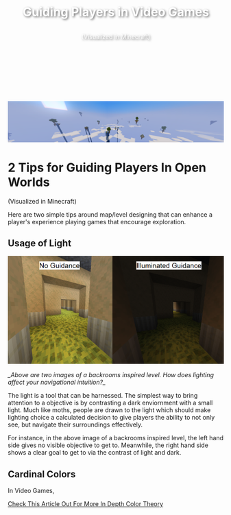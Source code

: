 <div style="background: url('BackgroundImage1919x364.png') no-repeat center top; 
            background-size: cover; 
            height: 364px; 
            display: flex; 
            flex-direction: column; 
            justify-content: center; 
            align-items: center; 
            text-align: center; 
            color: white; 
            text-shadow: 2px 2px 5px rgba(0,0,0,0.6);">

  <h1>Guiding Players in Video Games</h1>
  <p>(Visualized in Minecraft)</p>

</div>

<p align="center">
  <img src="BackgroundImage1919x364.png" alt="Banner" width="1919">
</p>
<h1> 2 Tips for Guiding Players In Open Worlds </h1>
<p> (Visualized in Minecraft) </p>
<p> Here are two simple tips around map/level designing that can enhance a player's experience playing games that encourage exploration. </p>

<h2> Usage of Light </h2>

  <img src="Lighting840x749">
  <p> <i>_Above are two images of a backrooms inspired level. How does lighting affect your navigational intuition?_</i> </p>
The light is a tool that can be harnessed. The simplest way to bring attention to a objective is by contrasting a dark enviornment with a small light. Much like moths, people are drawn to the light which should make lighting choice a calculated decision to give players the ability to not only see, but navigate their surroundings effectively.

For instance, in the above image of a backrooms inspired level, the left hand side gives no visible objective to get to. 
Meanwhile, the right hand side shows a clear goal to get to via the contrast of light and dark.

<h2> Cardinal Colors </h2>
<p> In Video Games, </p>
<p><a href="https://www.gamedeveloper.com/design/color-in-games-an-in-depth-look-at-one-of-game-design-s-most-useful-tools">Check This Article Out For More In Depth Color Theory</a></p>
